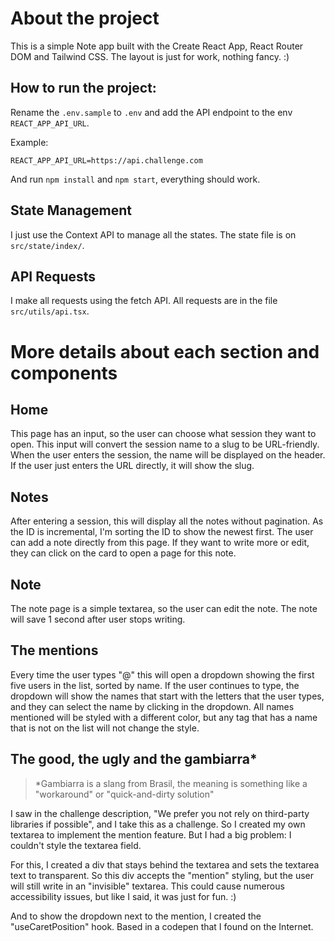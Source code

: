# About the project

This is a simple Note app built with the Create React App, React Router DOM and Tailwind CSS. The layout is just for work, nothing fancy. :)

## How to run the project:

Rename the `.env.sample` to `.env` and add the API endpoint to the env `REACT_APP_API_URL`.

Example:

```
REACT_APP_API_URL=https://api.challenge.com
```

And run `npm install` and `npm start`, everything should work.

## State Management

I just use the Context API to manage all the states. The state file is on `src/state/index/`.

## API Requests

I make all requests using the fetch API. All requests are in the file `src/utils/api.tsx`.

# More details about each section and components

## Home

This page has an input, so the user can choose what session they want to open. This input will convert the session name to a slug to be URL-friendly. When the user enters the session, the name will be displayed on the header. If the user just enters the URL directly, it will show the slug.

## Notes

After entering a session, this will display all the notes without pagination. As the ID is incremental, I'm sorting the ID to show the newest first. The user can add a note directly from this page. If they want to write more or edit, they can click on the card to open a page for this note.

## Note

The note page is a simple textarea, so the user can edit the note. The note will save 1 second after user stops writing.

## The mentions

Every time the user types "@" this will open a dropdown showing the first five users in the list, sorted by name. If the user continues to type, the dropdown will show the names that start with the letters that the user types, and they can select the name by clicking in the dropdown. All names mentioned will be styled with a different color, but any tag that has a name that is not on the list will not change the style.

## The good, the ugly and the gambiarra\*

> \*Gambiarra is a slang from Brasil, the meaning is something like a "workaround" or "quick-and-dirty solution"

I saw in the challenge description, "We prefer you not rely on third-party libraries if possible", and I take this as a challenge. So I created my own textarea to implement the mention feature. But I had a big problem: I couldn't style the textarea field.

For this, I created a div that stays behind the textarea and sets the textarea text to transparent. So this div accepts the "mention" styling, but the user will still write in an "invisible" textarea. This could cause numerous accessibility issues, but like I said, it was just for fun. :)

And to show the dropdown next to the mention, I created the "useCaretPosition" hook. Based in a codepen that I found on the Internet.
